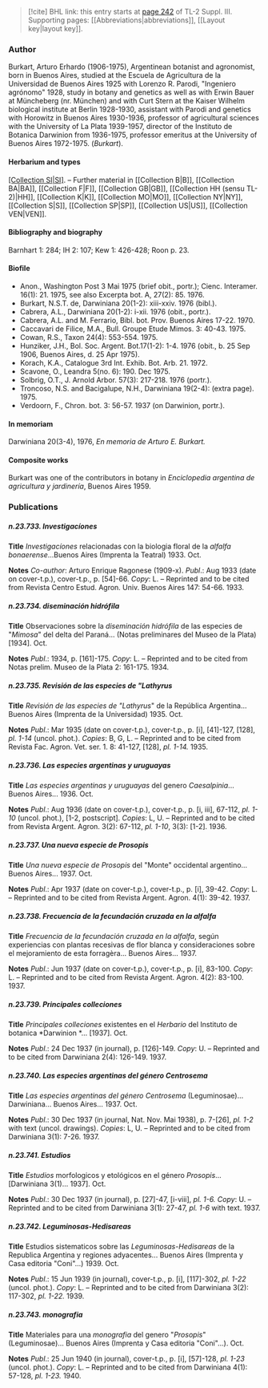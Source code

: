 > [!cite] BHL link: this entry starts at [page 242](https://www.biodiversitylibrary.org/item/103861#page/252/mode/1up) of TL-2 Suppl. III.
> Supporting pages: [[Abbreviations|abbreviations]], [[Layout key|layout key]].

### Author

Burkart, Arturo Erhardo (1906-1975), Argentinean botanist and agronomist, born in Buenos Aires, studied at the Escuela de Agricultura de la Universidad de Buenos Aires 1925 with Lorenzo R. Parodi, "Ingeniero agrónomo" 1928, study in botany and genetics as well as with Erwin Bauer at Müncheberg (nr. München) and with Curt Stern at the Kaiser Wilhelm biological institute at Berlin 1928-1930, assistant with Parodi and genetics with Horowitz in Buenos Aires 1930-1936, professor of agricultural sciences with the University of La Plata 1939-1957, director of the Instituto de Botanica Darwinion from 1936-1975, professor emeritus at the University of Buenos Aires 1972-1975. (*Burkart*).

#### Herbarium and types

[[Collection SI|SI]](15.000). – Further material in [[Collection B|B]], [[Collection BA|BA]], [[Collection F|F]], [[Collection GB|GB]], [[Collection HH (sensu TL-2)|HH]], [[Collection K|K]], [[Collection MO|MO]], [[Collection NY|NY]], [[Collection S|S]], [[Collection SP|SP]], [[Collection US|US]], [[Collection VEN|VEN]].

#### Bibliography and biography

Barnhart 1: 284; IH 2: 107; Kew 1: 426-428; Roon p. 23.

#### Biofile

- Anon., Washington Post 3 Mai 1975 (brief obit., portr.); Cienc. Interamer. 16(1): 21. 1975, see also Excerpta bot. A, 27(2): 85. 1976.
- Burkart, N.S.T. de, Darwiniana 20(1-2): xiii-xxiv. 1976 (bibl.).
- Cabrera, A.L., Darwiniana 20(1-2): i-xii. 1976 (obit., portr.).
- Cabrera, A.L. and M. Ferrario, Bibl. bot. Prov. Buenos Aires 17-22. 1970.
- Caccavari de Filice, M.A., Bull. Groupe Etude Mimos. 3: 40-43. 1975.
- Cowan, R.S., Taxon 24(4): 553-554. 1975.
- Hunziker, J.H., Bol. Soc. Argent. Bot.17(1-2): 1-4. 1976 (obit., b. 25 Sep 1906, Buenos Aires, d. 25 Apr 1975).
- Korach, K.A., Catalogue 3rd Int. Exhib. Bot. Arb. 21. 1972.
- Scavone, O., Leandra 5(no. 6): 190. Dec 1975.
- Solbrig, O.T., J. Arnold Arbor. 57(3): 217-218. 1976 (portr.).
- Troncoso, N.S. and Bacigalupe, N.H., Darwiniana 19(2-4): (extra page). 1975.
- Verdoorn, F., Chron. bot. 3: 56-57. 1937 (on Darwinion, portr.).

#### In memoriam

Darwiniana 20(3-4), 1976, *En memoria de Arturo E. Burkart.*

#### Composite works

Burkart was one of the contributors in botany in *Enciclopedia argentina de agricultura y jardinería*, Buenos Aires 1959.

### Publications

##### n.23.733. Investigacíones

**Title**
*Investigacíones* relacionadas con la biologia floral de la *alfalfa bonaerense*...Buenos Aires (Imprenta la Teatral) 1933. Oct.

**Notes**
*Co-author*: Arturo Enrique Ragonese (1909-x).
*Publ*.: Aug 1933 (date on cover-t.p.), cover-t.p., p. \[54\]-66. *Copy*: L. – Reprinted and to be cited from Revista Centro Estud. Agron. Univ. Buenos Aires 147: 54-66. 1933.

##### n.23.734. diseminación hidrófila

**Title**
Observaciones sobre la *diseminación hidrófila* de las especies de "*Mimosa*" del delta del Paraná... (Notas preliminares del Museo de la Plata) \[1934\]. Oct.

**Notes**
*Publ*.: 1934, p. \[161\]-175. *Copy*: L. – Reprinted and to be cited from Notas prelim. Museo de la Plata 2: 161-175. 1934.

##### n.23.735. Revisión de las especies de "Lathyrus

**Title**
*Revisión de las especies de "Lathyrus*" de la República Argentina... Buenos Aires (Imprenta de la Universidad) 1935. Oct.

**Notes**
*Publ*.: Mar 1935 (date on cover-t.p.), cover-t.p., p. \[i\], \[41\]-127, \[128\], *pl. 1-14* (uncol. phot.).
*Copies*: B, G, L. – Reprinted and to be cited from Revista Fac. Agron. Vet. ser. 1. 8: 41-127, \[128\], *pl. 1-14.* 1935.

##### n.23.736. Las especies argentinas y uruguayas

**Title**
*Las especies argentinas y uruguayas* del genero *Caesalpinia*... Buenos Aires... 1936. Oct.

**Notes**
*Publ*.: Aug 1936 (date on cover-t.p.), cover-t.p., p. \[i, iii\], 67-112, *pl. 1-10* (uncol. phot.), \[1-2, postscript\]. *Copies*: L, U. – Reprinted and to be cited from Revista Argent. Agron. 3(2): 67-112, *pl. 1-10*, 3(3): \[1-2\]. 1936.

##### n.23.737. Una nueva especie de Prosopis

**Title**
*Una nueva especie de Prosopis* del "Monte" occidental argentino... Buenos Aires... 1937. Oct.

**Notes**
*Publ*.: Apr 1937 (date on cover-t.p.), cover-t.p., p. \[i\], 39-42. *Copy*: L. – Reprinted and to be cited from Revista Argent. Agron. 4(1): 39-42. 1937.

##### n.23.738. Frecuencia de la fecundación cruzada en la alfalfa

**Title**
*Frecuencia de la fecundación cruzada en la alfalfa*, según experiencias con plantas recesivas de flor blanca y consideraciones sobre el mejoramiento de esta forragèra... Buenos Aires... 1937.

**Notes**
*Publ*.: Jun 1937 (date on cover-t.p.), cover-t.p., p. \[i\], 83-100. *Copy*: L. – Reprinted and to be cited from Revista Argent. Agron. 4(2): 83-100. 1937.

##### n.23.739. Principales colleciones

**Title**
*Principales colleciones* existentes en el *Herbario* del Instituto de botanica *Darwinion *... \[1937\]. Oct.

**Notes**
*Publ*.: 24 Dec 1937 (in journal), p. \[126\]-149. *Copy*: U. – Reprinted and to be cited from Darwiniana 2(4): 126-149. 1937.

##### n.23.740. Las especies argentinas del género Centrosema

**Title**
*Las especies argentinas del género Centrosema* (Leguminosae)... Darwiniana... Buenos Aires... 1937. Oct.

**Notes**
*Publ*.: 30 Dec 1937 (in journal, Nat. Nov. Mai 1938), p. 7-\[26\], *pl. 1-2* with text (uncol. drawings). *Copies*: L, U. – Reprinted and to be cited from Darwiniana 3(1): 7-26. 1937.

##### n.23.741. Estudios

**Title**
*Estudios* morfologicos y etológicos en el género *Prosopis*... \[Darwiniana 3(1)... 1937\]. Oct.

**Notes**
*Publ*.: 30 Dec 1937 (in journal), p. \[27\]-47, \[i-viii\], *pl. 1-6.* *Copy*: U. – Reprinted and to be cited from Darwiniana 3(1): 27-47, *pl. 1-6* with text. 1937.

##### n.23.742. Leguminosas-Hedisareas

**Title**
Estudios sistematicos sobre las *Leguminosas-Hedisareas* de la Republica Argentina y regiones adyacentes... Buenos Aires (Imprenta y Casa editoria "Coni"...) 1939. Oct.

**Notes**
*Publ*.: 15 Jun 1939 (in journal), cover-t.p., p. \[i\], \[117\]-302, *pl. 1-22* (uncol. phot.). *Copy*: L.  – Reprinted and to be cited from Darwiniana 3(2): 117-302, *pl. 1-22.* 1939.

##### n.23.743. monografia

**Title**
Materiales para una *monografia* del genero "*Prosopis*" (Leguminosae)... Buenos Aires (Imprenta y Casa editoria "Coni"...). Oct.

**Notes**
*Publ*.: 25 Jun 1940 (in journal), cover-t.p., p. \[i\], \[57\]-128, *pl. 1-23* (uncol. phot.). *Copy*: L.  – Reprinted and to be cited from Darwiniana 4(1): 57-128, *pl. 1-23.* 1940.

